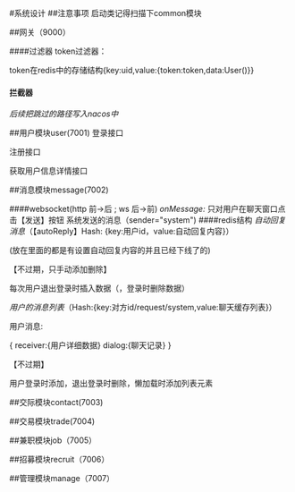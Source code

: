 #系统设计
##注意事项
启动类记得扫描下common模块

##网关（9000）

####过滤器
token过滤器：

token在redis中的存储结构{key:uid,value:{token:token,data:User()}}
#### 拦截器
*后续把跳过的路径写入nacos中*

##用户模块user(7001)
登录接口

注册接口

获取用户信息详情接口

##消息模块message(7002)

####websocket(http 前->后 ; ws 后->前)
*onMessage:*
只对用户在聊天窗口点击【发送】按钮
系统发送的消息（sender="system")
####redis结构
*自动回复消息*（【autoReply】Hash: {key:用户id，value:自动回复内容}）

(放在里面的都是有设置自动回复内容的并且已经下线了的)

【不过期，只手动添加删除】

每次用户退出登录时插入数据（，登录时删除数据）

*用户的消息列表*（Hash:{key:对方id/request/system,value:聊天缓存列表}）

用户消息:

{
    receiver:{用户详细数据}
    dialog:{聊天记录}
}



【不过期】

用户登录时添加，退出登录时删除，懒加载时添加列表元素



##交际模块contact(7003)

##交易模块trade(7004)

##兼职模块job（7005）

##招募模块recruit（7006）

##管理模块manage（7007）